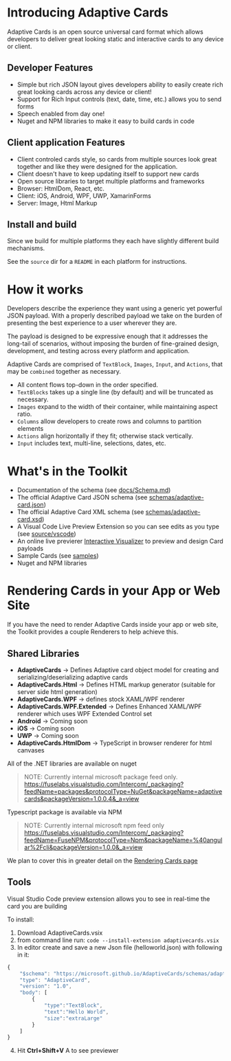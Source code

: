 # Introducing Adaptive Cards

Adaptive Cards is an open source universal card format which allows developers to deliver great looking static and interactive cards to any device or client.

## Developer Features
* Simple but rich JSON layout gives developers ability to easily create rich great looking cards across any device or client!
* Support for Rich Input controls (text, date, time, etc.) allows you to send forms 
* Speech enabled from day one!
* Nuget and NPM libraries to make it easy to build cards in code

## Client application Features
* Client controled cards style, so cards from multiple sources look great together and like they were designed for the application.
* Client doesn't have to keep updating itself to support new cards
* Open source libraries to target multiple platforms and frameworks 
* Browser: HtmlDom, React, etc.
* Client: iOS, Android, WPF, UWP, XamarinForms
* Server: Image, Html Markup

## Install and build

Since we build for multiple platforms they each have slightly different build mechanisms.

See the `source` dir for a `README` in each platform for instructions.

# How it works

Developers describe the experience they want using a generic yet powerful JSON payload. With a properly described payload we take on the burden of presenting the best experience to a user wherever they are.

The payload is designed to be expressive enough that it addresses the long-tail of scenarios, without imposing the burden of fine-grained design, development, and testing across every platform and application. 

Adaptive Cards are comprised of `TextBlock`, `Images`, `Input`, and `Actions`, that may be `combined` together as necessary. 

* All content flows top-down in the order specified. 
* `TextBlocks` takes up a single line (by default) and will be truncated as necessary. 
* `Images` expand to the width of their container, while maintaining aspect ratio.
* `Columns` allow developers to create rows and columns to partition elements
* `Actions` align horizontally if they fit; otherwise stack vertically.
* `Input` includes text, multi-line, selections, dates, etc.

# What's in the Toolkit

* Documentation of the schema (see [docs/Schema.md](docs/Schema.md))
* The official Adaptive Card JSON schema (see [schemas/adaptive-card.json](schemas/adaptive-card.json))
* The official Adaptive Card XML schema (see [schemas/adaptive-card.xsd](schemas/adaptive-card.xsd))
* A Visual Code Live Preview Extension so you can see edits as you type (see [source/vscode](source/vscode))
* An online live previerer  [Interactive Visualizer](https://microsoft.github.io/AdaptiveCards) to preview and design Card payloads
* Sample Cards (see [samples](samples/Scenarios))
* Nuget and NPM libraries

# Rendering Cards in your App or Web Site

If you have the need to render Adaptive Cards inside your app or web site, the Toolkit provides a couple Renderers to help achieve this.


## Shared Libraries
* **AdaptiveCards** -> Defines Adaptive card object model for creating and serializing/deserializing adaptive cards
* **AdaptiveCards.Html** -> Defines HTML markup generator (suitable for server side html generation)
* **AdaptiveCards.WPF** -> defines stock XAML/WPF renderer
* **AdaptiveCards.WPF.Extended** -> Defines Enhanced XAML/WPF renderer which uses WPF Extended Control set
* **Android** -> Coming soon
* **iOS** -> Coming soon
* **UWP** -> Coming soon
* **AdaptiveCards.HtmlDom** -> TypeScript in browser renderer for html canvases

All of the .NET libraries are available on nuget 
> NOTE: Currently internal microsoft package feed only.
> https://fuselabs.visualstudio.com/Intercom/_packaging?feedName=packages&protocolType=NuGet&packageName=adaptivecards&packageVersion=1.0.0.4&_a=view

Typescript package is available via NPM
> NOTE: Currently internal microsoft npm feed only
> https://fuselabs.visualstudio.com/Intercom/_packaging?feedName=FuseNPM&protocolType=Npm&packageName=%40angular%2Fcli&packageVersion=1.0.0&_a=view

We plan to cover this in greater detail on the [Rendering Cards page](docs/RenderingCards.md)

## Tools

Visual Studio Code preview extension allows you to see in real-time the card you are building

To install:
1. Download AdaptiveCards.vsix
2. from command line run: `code --install-extension adaptivecards.vsix`
3. In editor create and save a new Json file (helloworld.json)  with following in it:

```javascript
{
    "$schema": "https://microsoft.github.io/AdaptiveCards/schemas/adaptive-card.json",
    "type": "AdaptiveCard",
    "version": "1.0",
    "body": [
        {
            "type":"TextBlock",
            "text":"Hello World",
            "size":"extraLarge"
        }
    ]
}
```
4. Hit **Ctrl+Shift+V** A to see previewer

